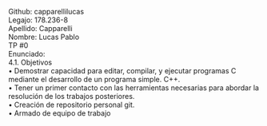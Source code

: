 Github: capparellilucas\
Legajo: 178.236-8\
Apellido: Capparelli\
Nombre: Lucas Pablo\
TP #0\
Enunciado: \
4.1. Objetivos\
• Demostrar capacidad para editar, compilar, y ejecutar programas C mediante
el desarrollo de un programa simple. C++.\
• Tener un primer contacto con las herramientas necesarias para abordar la
resolución de los trabajos posteriores.\
• Creación de repositorio personal git.\
• Armado de equipo de trabajo
